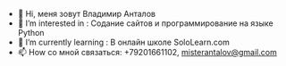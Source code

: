 - 👋 Hi, меня зовут Владимир Анталов 
- 👀 I’m interested in :  Содание сайтов  и программирование на языке Python
- 🌱 I’m currently learning : В онлайн школе SoloLearn.com
- 📫 How со мной связаться: +79201661102, misterantalov@gmail.com
